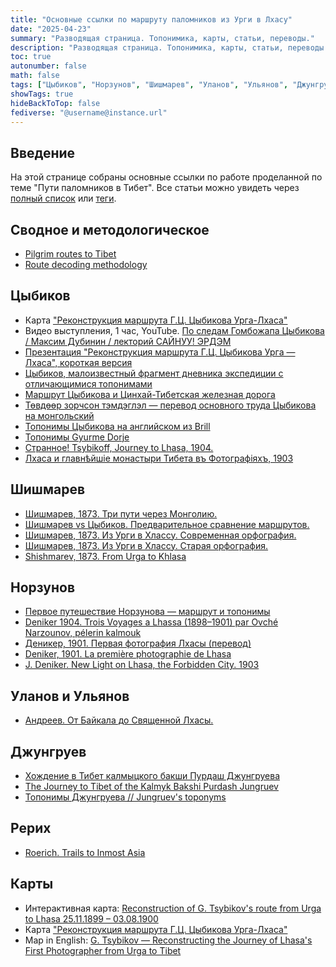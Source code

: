 ```yaml
---
title: "Основные ссылки по маршруту паломников из Урги в Лхасу"
date: "2025-04-23"
summary: "Разводящая страница. Топонимика, карты, статьи, переводы."
description: "Разводящая страница. Топонимика, карты, статьи, переводы."
toc: true
autonumber: false
math: false
tags: ["Цыбиков", "Норзунов", "Шишмарев", "Уланов", "Ульянов", "Джунгруев", "Рерих", "Тибет", "Монголия"]
showTags: true
hideBackToTop: false
fediverse: "@username@instance.url"
---
```


## Введение

На этой странице собраны основные ссылки по работе проделанной по теме "Пути паломников в Тибет". Все статьи можно увидеть через [полный список](/notes/) или [теги](/tags/).

## Сводное и методологическое

* [Pilgrim routes to Tibet](/notes/pilgrim-ways-to-tibet/)
* [Route decoding methodology](/notes/route-mapping-methodology-en/)

## Цыбиков

* Карта ["Реконструкция маршрута Г.Ц. Цыбикова Урга-Лхаса"](/notes/tsybikov-map/)
* Видео выступления, 1 час, YouTube. [По следам Гомбожапа Цыбикова / Максим Дубинин / лекторий САЙНУУ! ЭРДЭМ](https://www.youtube.com/watch?v=t_6wneCFZfE)
* [Презентация "Реконструкция маршрута Г.Ц. Цыбикова Урга — Лхаса", короткая версия](/notes/tsybikov-route-short-10min/)
* [Цыбиков, малоизвестный фрагмент дневника экспедиции с отличающимися топонимами](/notes/tsybikov-rare-report/)
* [Маршрут Цыбикова и Цинхай-Тибетская железная дорога](/notes/tsinhai-railroad-tsybikov/)
* [Төвдөөр зорчсон тэмдэглэл — перевод основного труда Цыбикова на монгольский](/notes/tsybikov-mongolian-source/)
* [Топонимы Цыбикова на английском из Brill](/notes/tsybikov-brill/)
* [Топонимы Gyurme Dorje](/notes/gyurme-dorje-toponims/)
* [Странное! Tsybikoff, Journey to Lhasa, 1904.](/notes/tsybikov-strange/)
* [Лхаса и главнѣйшіе монастыри Тибета въ Фотографіяхъ, 1903](/notes/lhasa-monastery-photos/)

## Шишмарев

* [Шишмарев, 1873. Три пути через Монголию.](/notes/shishmarev-three-routes-through-mongolia/)
* [Шишмарев vs Цыбиков. Предварительное сравнение маршрутов.](/notes/shishmarev-tsybikov-preliminary/)
* [Шишмарев, 1873. Из Урги в Хлассу. Современная орфография.](/notes/shishmarev-1873-modern/)
* [Шишмарев, 1873. Из Урги в Хлассу. Старая орфография.](/notes/shishmarev-1873-original/)
* [Shishmarev, 1873. From Urga to Khlasa](/notes/shishmarev-urga-khlasa-en/)

## Норзунов

* [Первое путешествие Норзунова — маршрут и топонимы](/notes/norzunov-route/)
* [Deniker 1904. Trois Voyages a Lhassa (1898–1901) par Ovché Narzounov, pélerin kalmouk](/notes/deniker-norzunov/)
* [Деникер, 1901. Первая фотография Лхасы (перевод)](/notes/deniker-first-photo/)
* [Deniker, 1901. La première photographie de Lhasa](/notes/deniker-first-photo-fr/)
* [J. Deniker. New Light on Lhasa, the Forbidden City. 1903](/notes/deniker-new-light/)

## Уланов и Ульянов

* [Андреев. От Байкала до Священной Лхасы.](/notes/andreev-baikal-lhasa/)

## Джунгруев

* [Хождение в Тибет калмыцкого бакши Пурдаш Джунгруева](/notes/jungruev-route-tibet/)
* [The Journey to Tibet of the Kalmyk Bakshi Purdash Jungruev](/notes/jungruev-route-tibet-en/)
* [Топонимы Джунгруева // Jungruev's toponyms](/notes/jungruev-toponyms/)

## Рерих

* [Roerich. Trails to Inmost Asia](/notes/roerich-trails-to-asia-en/)

## Карты

* Интерактивная карта: [Reconstruction of G. Tsybikov's route from Urga to Lhasa 25.11.1899 – 03.08.1900](https://buddhistpilgrim.nextgis.com/resource/38/display)
* Карта ["Реконструкция маршрута Г.Ц. Цыбикова Урга-Лхаса"](/notes/tsybikov-map/)
* Map in English: [G. Tsybikov — Reconstructing the Journey of Lhasa's First Photographer from Urga to Tibet](/notes/tsybikov-map-en/)
